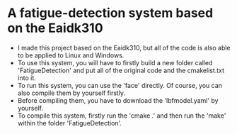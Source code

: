# A fatigue-detection system based on the Eaidk310
- I made this project based on the Eaidk310, but all of the code is also able to be applied to Linux and Windows. 
- To use this system, you will have to firstly build a new folder called 'FatigueDetection' and put all of the original code and the cmakelist.txt into it.
- To run this system, you can use the 'face' directly. Of course, you can also compile them by yourself firstly.
- Before compiling them, you have to download the 'lbfmodel.yaml' by yourself.
- To compile this system, firstly run the 'cmake .' and then run the 'make' within the folder 'FatigueDetection'. 

